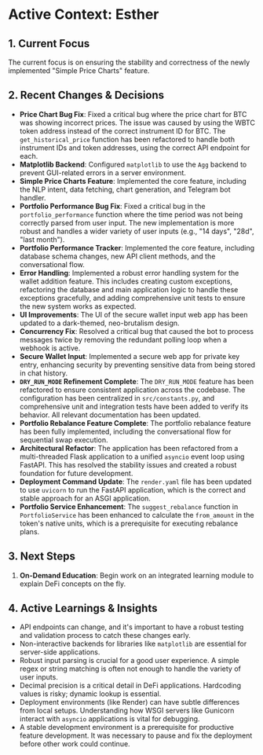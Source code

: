 # Active Context: Esther

## 1. Current Focus
The current focus is on ensuring the stability and correctness of the newly implemented "Simple Price Charts" feature.

## 2. Recent Changes & Decisions
- **Price Chart Bug Fix**: Fixed a critical bug where the price chart for BTC was showing incorrect prices. The issue was caused by using the WBTC token address instead of the correct instrument ID for BTC. The `get_historical_price` function has been refactored to handle both instrument IDs and token addresses, using the correct API endpoint for each.
- **Matplotlib Backend**: Configured `matplotlib` to use the `Agg` backend to prevent GUI-related errors in a server environment.
- **Simple Price Charts Feature**: Implemented the core feature, including the NLP intent, data fetching, chart generation, and Telegram bot handler.
- **Portfolio Performance Bug Fix**: Fixed a critical bug in the `portfolio_performance` function where the time period was not being correctly parsed from user input. The new implementation is more robust and handles a wider variety of user inputs (e.g., "14 days", "28d", "last month").
- **Portfolio Performance Tracker**: Implemented the core feature, including database schema changes, new API client methods, and the conversational flow.
- **Error Handling**: Implemented a robust error handling system for the wallet addition feature. This includes creating custom exceptions, refactoring the database and main application logic to handle these exceptions gracefully, and adding comprehensive unit tests to ensure the new system works as expected.
- **UI Improvements**: The UI of the secure wallet input web app has been updated to a dark-themed, neo-brutalism design.
- **Concurrency Fix**: Resolved a critical bug that caused the bot to process messages twice by removing the redundant polling loop when a webhook is active.
- **Secure Wallet Input**: Implemented a secure web app for private key entry, enhancing security by preventing sensitive data from being stored in chat history.
- **`DRY_RUN_MODE` Refinement Complete**: The `DRY_RUN_MODE` feature has been refactored to ensure consistent application across the codebase. The configuration has been centralized in `src/constants.py`, and comprehensive unit and integration tests have been added to verify its behavior. All relevant documentation has been updated.
- **Portfolio Rebalance Feature Complete**: The portfolio rebalance feature has been fully implemented, including the conversational flow for sequential swap execution.
- **Architectural Refactor**: The application has been refactored from a multi-threaded Flask application to a unified `asyncio` event loop using FastAPI. This has resolved the stability issues and created a robust foundation for future development.
- **Deployment Command Update**: The `render.yaml` file has been updated to use `uvicorn` to run the FastAPI application, which is the correct and stable approach for an ASGI application.
- **Portfolio Service Enhancement**: The `suggest_rebalance` function in `PortfolioService` has been enhanced to calculate the `from_amount` in the token's native units, which is a prerequisite for executing rebalance plans.

## 3. Next Steps
1.  **On-Demand Education**: Begin work on an integrated learning module to explain DeFi concepts on the fly.

## 4. Active Learnings & Insights
- API endpoints can change, and it's important to have a robust testing and validation process to catch these changes early.
- Non-interactive backends for libraries like `matplotlib` are essential for server-side applications.
- Robust input parsing is crucial for a good user experience. A simple regex or string matching is often not enough to handle the variety of user inputs.
- Decimal precision is a critical detail in DeFi applications. Hardcoding values is risky; dynamic lookup is essential.
- Deployment environments (like Render) can have subtle differences from local setups. Understanding how WSGI servers like Gunicorn interact with `asyncio` applications is vital for debugging.
- A stable development environment is a prerequisite for productive feature development. It was necessary to pause and fix the deployment before other work could continue.

